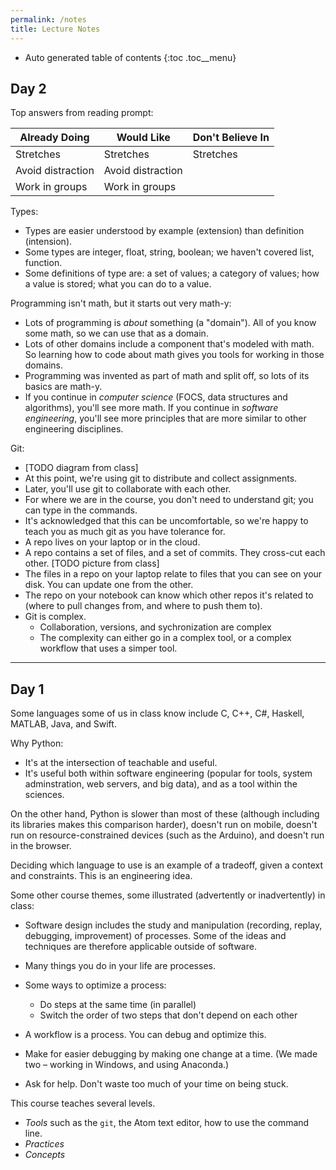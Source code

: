 ```yaml
---
permalink: /notes
title: Lecture Notes
---
```


*  Auto generated table of contents
{:toc .toc__menu}

## Day 2

Top answers from reading prompt:

| Already Doing     | Would Like        | Don't Believe In |
|-------------------|-------------------|------------------|
| Stretches         | Stretches         | Stretches        |
| Avoid distraction | Avoid distraction |                  |
| Work in groups    | Work in groups    |                  |

Types:
- Types are easier understood by example (extension) than definition (intension).
- Some types are integer, float, string, boolean; we haven't covered list, function.
- Some definitions of type are: a set of values; a category of values; how a value is stored; what you can do to a value.

Programming isn't math, but it starts out very math-y:
- Lots of programming is *about* something (a "domain"). All of you know some math, so we can use that as a domain.
- Lots of other domains include a component that's modeled with math. So learning how to code about math gives you tools for working in those domains.
- Programming was invented as part of math and split off, so lots of its basics are math-y.
- If you continue in *computer science* (FOCS, data structures and algorithms), you'll see more math. If you continue in *software engineering*, you'll see more principles that are more similar to other engineering disciplines.

Git:
- [TODO diagram from class]
- At this point, we're using git to distribute and collect assignments.
- Later, you'll use git to collaborate with each other.
- For where we are in the course, you don't need to understand git; you can type in the commands.
- It's acknowledged that this can be uncomfortable, so we're happy to teach you as much git as you have tolerance for.
- A repo lives on your laptop or in the cloud.
- A repo contains a set of files, and a set of commits. They cross-cut each other. [TODO picture from class]
- The files in a repo on your laptop relate to files that you can see on your disk. You can update one from the other.
- The repo on your notebook can know which other repos it's related to (where to pull changes from, and where to push them to).
- Git is complex.
  - Collaboration, versions, and sychronization are complex
  - The complexity can either go in a complex tool, or a complex workflow that uses a simper tool.

---

## Day 1

Some languages some of us in class know include C, C++, C#, Haskell, MATLAB, Java, and Swift.

Why Python:
- It's at the intersection of teachable and useful.
- It's useful both within software engineering (popular for tools, system adminstration, web servers, and big data), and as a tool within the sciences.

On the other hand, Python is slower than most of these (although including its libraries makes this comparison harder),
doesn't run on mobile, doesn't run on resource-constrained devices (such as the Arduino), and doesn't run in the browser.

Deciding which language to use is an example of a tradeoff, given a context and constraints.
This is an engineering idea.

Some other course themes, some illustrated (advertently or inadvertently) in class:

* Software design includes the study and manipulation (recording, replay, debugging, improvement) of processes.
Some of the ideas and techniques are therefore applicable outside of software.

* Many things you do in your life are processes.

* Some ways to optimize a process:
  - Do steps at the same time (in parallel)
  - Switch the order of two steps that don't depend on each other

* A workflow is a process. You can debug and optimize this.

* Make for easier debugging by making one change at a time.
(We made two – working in Windows, and using Anaconda.)

* Ask for help. Don't waste too much of your time on being stuck.

This course teaches several levels.
- *Tools* such as the `git`, the Atom text editor, how to use the command line.
- *Practices*
- *Concepts*
